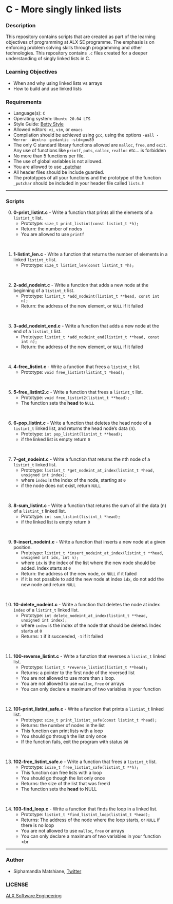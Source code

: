 # C - More singly linked lists

### Description
This repository contains scripts that are created as part of the learning objectives of programming at ALX SE programme. The emphasis is on enforcing problem solving skills through programming and other technologies. This repository contains `.c` files created for a deeper understanding of singly linked lists in C.

### Learning Objectives
* When and why using linked lists vs arrays
* How to build and use linked lists

### Requirements
- Language(s): `C`
- Operating system: `Ubuntu 20.04 LTS`
- Style Guide: <a href="https://github.com/alx-tools/Betty/tree/master">Betty Style</a>
- Allowed editors: `vi`, `vim`, or `emacs`
- Compilation should be achieved using `gcc`, using the options `-Wall -Werror -Wextra -pedantic -std=gnu89`
- The only C standard library functions allowed are `malloc`, `free`, and `exit`. Any use of functions like `printf`, `puts`, `calloc`, `realloc` etc… is forbidden
- No more than 5 functions per file.
- The use of global variables is not allowed.
- You are allowed to use <a href="https://github.com/alx-tools/_putchar.c/blob/master/_putchar.c">_putchar</a>
- All header files should be include guarded.
- The prototypes of all your functions and the prototype of the function `_putchar` should be included in your header file called `lists.h`

---
### Scripts

0. **0-print_listint.c** - Write a function that prints all the elements of a `listint_t` list.
    * Prototype: `size_t print_listint(const listint_t *h);`
    * Return: the number of nodes
    * You are allowed to use `printf`
<br>

1. **1-listint_len.c** - Write a function that returns the number of elements in a linked `listint_t` list.
    * Prototype: `size_t listint_len(const listint_t *h);`
<br>

2. **2-add_nodeint.c** - Write a function that adds a new node at the beginning of a `listint_t` list.
    * Prototype: `listint_t *add_nodeint(listint_t **head, const int n);`
    * Return: the address of the new element, or `NULL` if it failed
<br>

3. **3-add_nodeint_end.c** - Write a function that adds a new node at the end of a `listint_t` list.
    * Prototype: `listint_t *add_nodeint_end(listint_t **head, const int n);`
    * Return: the address of the new element, or `NULL` if it failed
<br>

4. **4-free_listint.c** - Write a function that frees a `listint_t` list.
    * Prototype: `void free_listint(listint_t *head);`
<br>

5. **5-free_listint2.c** - Write a function that frees a `listint_t` list.
    * Prototype: `void free_listint2(listint_t **head);`
    * The function sets the **head** to `NULL`
<br>

6. **6-pop_listint.c** - Write a function that deletes the head node of a `listint_t` linked list, and returns the head node’s data (n).
    * Prototype: `int pop_listint(listint_t **head);`
    * if the linked list is empty return `0`
<br>

7. **7-get_nodeint.c** - Write a function that returns the nth node of a `listint_t` linked list.
    * Prototype: `listint_t *get_nodeint_at_index(listint_t *head, unsigned int index);`
    * where `index` is the index of the node, starting at `0`
    * if the node does not exist, return `NULL`
<br>

8. **8-sum_listint.c** - Write a function that returns the sum of all the data (n) of a `listint_t` linked list.
    * Prototype: `int sum_listint(listint_t *head);`
    * if the linked list is empty return `0`
<br>

9. **9-insert_nodeint.c** - Write a function that inserts a new node at a given position.
    * Prototype: `listint_t *insert_nodeint_at_index(listint_t **head, unsigned int idx, int n);`
    * where `idx` is the index of the list where the new node should be added. Index starts at `0`
    * Return: the address of the new node, or `NULL` if it failed
    * if it is not possible to add the new node at index `idx`, do not add the new node and return `NULL`
<br>

10. **10-delete_nodeint.c** - Write a function that deletes the node at index `index` of a `listint_t` linked list.
    * Prototype: `int delete_nodeint_at_index(listint_t **head, unsigned int index);`
    * where `index` is the index of the node that should be deleted. Index starts at `0`
    * Returns: `1` if it succeeded, `-1` if it failed
<br>

11. **100-reverse_listint.c** - Write a function that reverses a `listint_t` linked list.
    * Prototype: `listint_t *reverse_listint(listint_t **head);`
    * Returns: a pointer to the first node of the reversed list
    * You are not allowed to use more than `1` loop.
    * You are not allowed to use `malloc`, `free` or arrays
    * You can only declare a maximum of two variables in your function
<br>

12. **101-print_listint_safe.c** - Write a function that prints a `listint_t` linked list.
    * Prototype: `size_t print_listint_safe(const listint_t *head);`
    * Returns: the number of nodes in the list
    * This function can print lists with a loop
    * You should go through the list only once
    * If the function fails, exit the program with status `98`
<br>

13. **102-free_listint_safe.c** - Write a function that frees a `listint_t` list.
    * Prototype: `isize_t free_listint_safe(listint_t **h);`
    * This function can free lists with a loop
    * You should go though the list only once
    * Returns: the size of the list that was free’d
    * The function sets the **head** to NULL
<br>

14. **103-find_loop.c** - Write a function that finds the loop in a linked list.
    * Prototype: `listint_t *find_listint_loop(listint_t *head);`
    * Returns: The address of the node where the loop starts, or `NULL` if there is no loop
    * You are not allowed to use `malloc`, `free` or arrays
    * You can only declare a maximum of two variables in your function
<br

---
### Author
* Siphamandla Matshiane, [Twitter](https://twitter.com/sbumatshiane916)

### LICENSE
<a href="https://www.alxafrica.com/software-engineering/">ALX Software Engineering</a>
